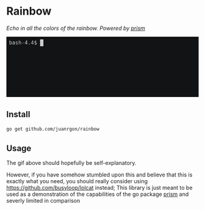 # Rainbow
_Echo in all the colors of the rainbow. Powered by [prism](https://github.com/juanrgon/prism)_

![demo](img/demo.gif)

## Install
```sh
go get github.com/juanrgon/rainbow
```

## Usage
The gif above should hopefully be self-explanatory.

However, if you have somehow stumbled upon this and believe that this is exactly what you need, you should really consider using https://github.com/busyloop/lolcat instead; This library is just meant to be used as a demonstration of the capabilities of the go package [prism](https://github.com/juanrgon/prism) and severly limited in comparison
